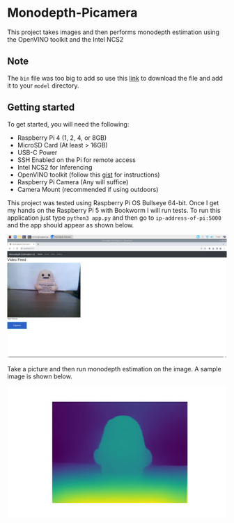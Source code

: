 # Monodepth-Picamera
This project takes images and then performs monodepth estimation using the OpenVINO toolkit and the Intel NCS2

## Note

The `bin` file was too big to add so use this [link](https://storage.openvinotoolkit.org/repositories/openvino_notebooks/models/depth-estimation-midas/FP32/) to download the file and add it to your `model` directory.

## Getting started

To get started, you will need the following:

* Raspberry Pi 4 (1, 2, 4, or 8GB)
* MicroSD Card (At least > 16GB)
* USB-C Power
* SSH Enabled on the Pi for remote access
* Intel NCS2 for Inferencing
* OpenVINO toolkit (follow this [gist](https://gist.github.com/sentairanger/caf11a2432ceebd715c6b33c224f4960) for instructions)
* Raspberry Pi Camera (Any will suffice)
* Camera Mount (recommended if using outdoors)

This project was tested using Raspberry Pi OS Bullseye 64-bit. Once I get my hands on the Raspberry Pi 5 with Bookworm I will run tests. To run this application just type `python3 app.py` and then go to `ip-address-of-pi:5000` and the app should appear as shown below.

![image](https://github.com/sentairanger/Monodepth-Picamera/blob/main/mono-app.png)

Take a picture and then run monodepth estimation on the image. A sample image is shown below.

![sample](https://github.com/sentairanger/Monodepth-Picamera/blob/main/static/gallery/single_image_2024-04-17T14%3A24%3A26.304664.jpg)
